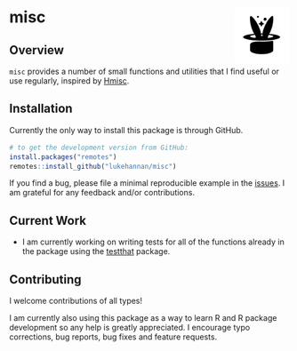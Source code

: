 # misc <img src="man/figures/logo.svg" align="right" width="100" />

## Overview

`misc` provides a number of small functions and utilities that I find useful or use regularly, inspired by [Hmisc](https://github.com/harrelfe/Hmisc).

## Installation

Currently the only way to install this package is through GitHub.

``` r
# to get the development version from GitHub:
install.packages("remotes")
remotes::install_github("lukehannan/misc")
```

If you find a bug, please file a minimal reproducible example in the
[issues](https://github.com/lukehannan/misc/issues). I am grateful for any feedback and/or contributions.

## Current Work

* I am currently working on writing tests for all of the functions already in the package using the [testthat](https://testthat.r-lib.org/) package. 

## Contributing

I welcome contributions of all types\!

I am currently also using this package as a way to learn R and R package development so any help is greatly appreciated. I encourage typo corrections, bug reports, bug fixes and feature
requests. 
